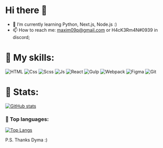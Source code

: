 <!-- ![Banner](./img3.jpg) -->

<h1>Hi there 👋 </h1>

<!-- - 🔭 I’m currently working on goiteens internship -->
- 🌱 I’m currently learning Python, Next.js, Node.js :)
- 📫 How to reach me: maxim09p@gmail.com or H4cK3Rm4N#0939 in discord;




<h1> 🧰 My skills: </h1>

![HTML](https://img.shields.io/badge/-Html-423189?style=for-the-badge&logo=html5&logoColor=E34F26)
![Css](https://img.shields.io/badge/-Css-423189?style=for-the-badge&logo=css3&logoColor=5c98f2)
![Scss](https://img.shields.io/badge/-SCSS-423189?style=for-the-badge&logo=SASS)
![Js](https://img.shields.io/badge/-JavaScript-423189?style=for-the-badge&logo=JavaScript)
![React](https://img.shields.io/badge/react-423189?style=for-the-badge&logo=react)
![Gulp](https://img.shields.io/badge/-gulp-423189?style=for-the-badge&logo=gulp)
![Webpack](https://img.shields.io/badge/-webpack-423189?style=for-the-badge&logo=webpack)
![Figma](https://img.shields.io/badge/-figma-423189?style=for-the-badge&logo=figma&logoColor=c44)
![Git](https://img.shields.io/badge/-git-423189?style=for-the-badge&logo=git)
<!-- ![Redux](https://img.shields.io/badge/-redux-423189?style=for-the-badge&logo=redux) -->
<!-- ![NextJs](https://img.shields.io/badge/-redux-423189?style=for-the-badge&logo=nextjs) -->


<!-- <h1>Cv</h1> -->






<h1> 🎊 Stats: </h1>

[![GitHub stats](https://github-readme-stats.vercel.app/api?username=MaxPopsuy&show_icons=true&theme=radical)](https://github.com/MaxPopsuy)

### 🎊 Top languages:

[![Top Langs](https://github-readme-stats.vercel.app/api/top-langs/?username=MaxPopsuy&layout=compact&theme=radical)](https://github.com/MaxPopsuy)
<!--
**MaxPopsuy/MaxPopsuy** is a ✨ _special_ ✨ repository because its `README.md` (this file) appears on your GitHub profile.

Here are some ideas to get you started:

-->

P.S. Thanks Dyma :)
